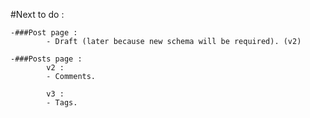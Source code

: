 #Next to do :

    -###Post page :
            - Draft (later because new schema will be required). (v2)

    -###Posts page :
            v2 :
            - Comments.

            v3 :
            - Tags.
